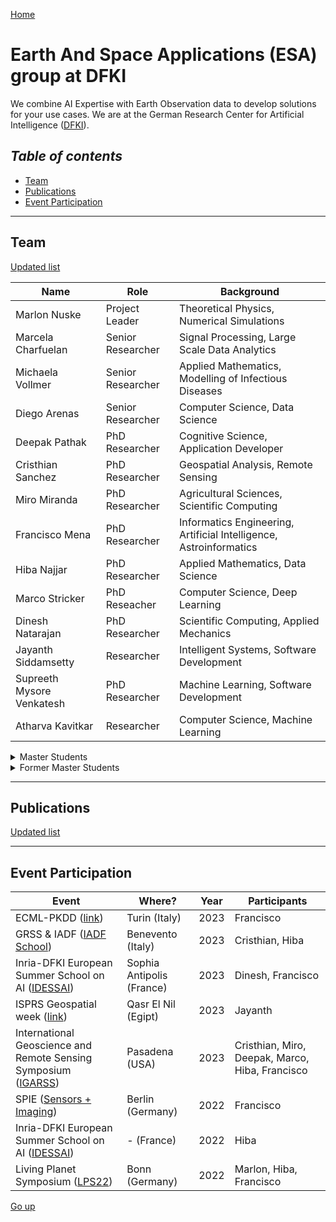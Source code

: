 [Home](/)

# Earth And Space Applications (ESA) group at DFKI

We combine AI Expertise with Earth Observation data to develop solutions for your use cases. We are at the German Research Center for Artificial Intelligence ([DFKI](https://www.dfki.de/en/web)).

*Table of contents*  
---
* [Team](#team)
* [Publications](#publications)
* [Event Participation](#event-participation)

---

## Team
[Updated list](https://www.ai4eo-factory.de/en-team.html)

|Name| Role| Background | 
|----|-----|------------|
| Marlon Nuske | Project Leader | Theoretical Physics, Numerical Simulations |
| Marcela Charfuelan | Senior Researcher | Signal Processing, Large Scale Data Analytics​|
|Michaela Vollmer | Senior Researcher | Applied Mathematics, Modelling of Infectious Diseases​| 
| Diego Arenas| Senior Researcher | Computer Science, Data Science​ |
| Deepak Pathak | PhD Researcher | Cognitive Science, Application Developer​​|
| Cristhian Sanchez | PhD Researcher | Geospatial Analysis, Remote Sensing​​ |
| Miro Miranda| PhD Researcher | Agricultural Sciences, Scientific Computing​|
| Francisco Mena| PhD Researcher | Informatics Engineering, Artificial Intelligence, Astroinformatics​|
| Hiba Najjar| PhD Researcher |  Applied Mathematics, Data Science​|
| Marco Stricker | PhD Reseacher | Computer Science, Deep Learning​​|
| Dinesh Natarajan| PhD Researcher | Scientific Computing, Applied Mechanics​ |
| Jayanth Siddamsetty​ | Researcher | Intelligent Systems, Software Development​|
| Supreeth Mysore Venkatesh​ | PhD Researcher | Machine Learning, Software Development​|
| Atharva Kavitkar | Researcher | Computer Science, Machine Learning​ |

<details>
  <summary>Master Students</summary>

|Student | Topic | Supervisor | 
|----|-----|------------|
| Shreyas Bilagi | Self-Supervised for LULC segmentation | Jayanth |
| Jean-François Nies | - | Diego|
|Agnivesh Arya | Remote Sensing Fusion for LULC segmentation | Francisco |  
</details>

<details>
  <summary>Former Master Students </summary>

|Name| Topic | Supervisor | 
|----|-----|------------|
| Jayanth Siddamsetty​ | Transfer Learning in Remote Sensing | Marco |  
</details>

---

## Publications
[Updated list](https://www.ai4eo-factory.de/en-publications.html)

---

## Event Participation

|Event | Where? | Year | Participants|
|------|--------|------|------------|
| ECML-PKDD ([link](https://2023.ecmlpkdd.org/)) | Turin (Italy) | 2023 | Francisco |
| GRSS & IADF ([IADF School](https://iadf-school.org/)) | Benevento (Italy) | 2023 | Cristhian, Hiba |
| Inria-DFKI European Summer School on AI ([IDESSAI](https://idessai.eu/)) | Sophia Antipolis (France) | 2023 | Dinesh, Francisco |
| ISPRS Geospatial week ([link](https://www.space4water.org/events/isprs-geospatial-week-2023)) | Qasr El Nil (Egipt) | 2023 | Jayanth |
| International Geoscience and Remote Sensing Symposium ([IGARSS](https://2023.ieeeigarss.org/)) | Pasadena (USA) | 2023 | Cristhian, Miro, Deepak, Marco, Hiba, Francisco |
| SPIE ([Sensors + Imaging](https://spie.org/conferences-and-exhibitions/sensors-and-imaging/)) | Berlin (Germany) | 2022 | Francisco |
| Inria-DFKI European Summer School on AI ([IDESSAI](https://idessai.eu/)) | - (France) | 2022 | Hiba |
| Living Planet Symposium ([LPS22](https://lps22.eu/)) | Bonn (Germany) | 2022 | Marlon, Hiba, Francisco|



[Go up](#earth-and-space-applications-esa-group-at-dfki)
